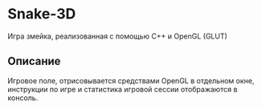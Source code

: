 # Snake-3D
Игра змейка, реализованная с помощью C++ и OpenGL (GLUT)
## Описание
Игровое поле, отрисовывается средствами OpenGL в отдельном окне, инструкции по игре и статистика игровой сессии отображаются в консоль. 
